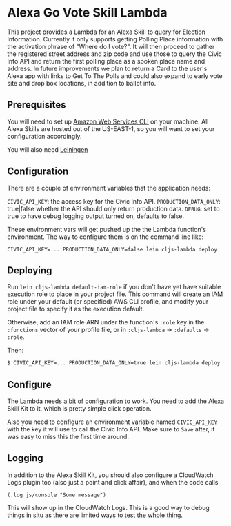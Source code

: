 # Alexa Go Vote Skill Lambda

This project provides a Lambda for an Alexa Skill to query for Election Information.
Currently it only supports getting Polling Place information with the activation
phrase of "Where do I vote?". It will then proceed to gather the registered street
address and zip code and use those to query the Civic Info API and return the first
polling place as a spoken place name and address. In future improvements we plan
to return a Card to the user's Alexa app with links to Get To The Polls and could
also expand to early vote site and drop box locations, in addition to ballot info.

## Prerequisites

You will need to set up [Amazon Web Services CLI](http://docs.aws.amazon.com/cli/latest/userguide/installing.html) on your machine.   All Alexa Skills are hosted out of the US-EAST-1, so you will want to set your configuration accordingly.

You will also need [Leiningen](https://leiningen.org/)

## Configuration

There are a couple of environment variables that the application needs:

`CIVIC_API_KEY`: the access key for the Civic Info API.
`PRODUCTION_DATA_ONLY`: true|false whether the API should only return production data.
`DEBUG`: set to true to have debug logging output turned on, defaults to false.

These environment vars will get pushed up the the Lambda function's environment. The
way to configure them is on the command line like:

```CIVIC_API_KEY=... PRODUCTION_DATA_ONLY=false lein cljs-lambda deploy```

## Deploying

Run `lein cljs-lambda default-iam-role` if you don't have yet have suitable
execution role to place in your project file.  This command will create an IAM
role under your default (or specified) AWS CLI profile, and modify your project
file to specify it as the execution default.

Otherwise, add an IAM role ARN under the function's `:role` key in the
`:functions` vector of your profile file, or in `:cljs-lambda` -> `:defaults` ->
`:role`.

Then:

```sh
$ CIVIC_API_KEY=... PRODUCTION_DATA_ONLY=true lein cljs-lambda deploy
```

## Configure

The Lambda needs a bit of configuration to work. You need to add the Alexa Skill Kit
to it, which is pretty simple click operation.

Also you need to configure an environment variable named `CIVIC_API_KEY` with the
key it will use to call the Civic Info API. Make sure to `Save` after, it was easy
to miss this the first time around.

## Logging

In addition to the Alexa Skill Kit, you should also configure a CloudWatch Logs plugin too
(also just a point and click affair), and when the code calls

`(.log js/console "Some message")`

This will show up in the CloudWatch Logs. This is a good way to debug things in situ
as there are limited ways to test the whole thing.
